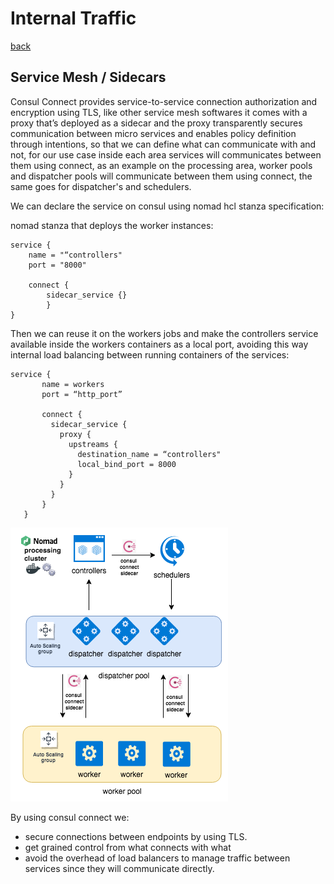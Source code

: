 # Internal Traffic
[back](../README.md)

## Service Mesh / Sidecars

Consul Connect provides service-to-service connection authorization and encryption using TLS, like other service mesh softwares it comes with a proxy that’s deployed as a sidecar and the proxy transparently secures communication between micro services and enables policy definition through intentions, so that we can define what can communicate with and not, for our use case inside each area services will communicates between them using connect, as an example on the processing area, worker pools and dispatcher pools will communicate between them using connect, the same goes for dispatcher's and schedulers.

We can declare the service on consul using nomad hcl stanza specification:

nomad stanza that deploys the worker instances:
```
service {
    name = "“controllers"
    port = "8000"

    connect {
        sidecar_service {}
        }
}
```

Then we can reuse it on the workers jobs and make the controllers service available inside the workers containers as a local port, avoiding this way internal load balancing between running containers of the services:

```
service {
       name = workers
       port = “http_port”

       connect {
         sidecar_service {
           proxy {
             upstreams {
               destination_name = “controllers"
               local_bind_port = 8000
             }
           }
         }
       }
   }   
```

![Service Mesh](../images/fuzzsec-ServiceMesh.png?raw=true)

By using consul connect we:

* secure connections between endpoints by using TLS.
* get grained control from what connects with what
* avoid the overhead of load balancers to manage traffic between services since they will communicate directly.

